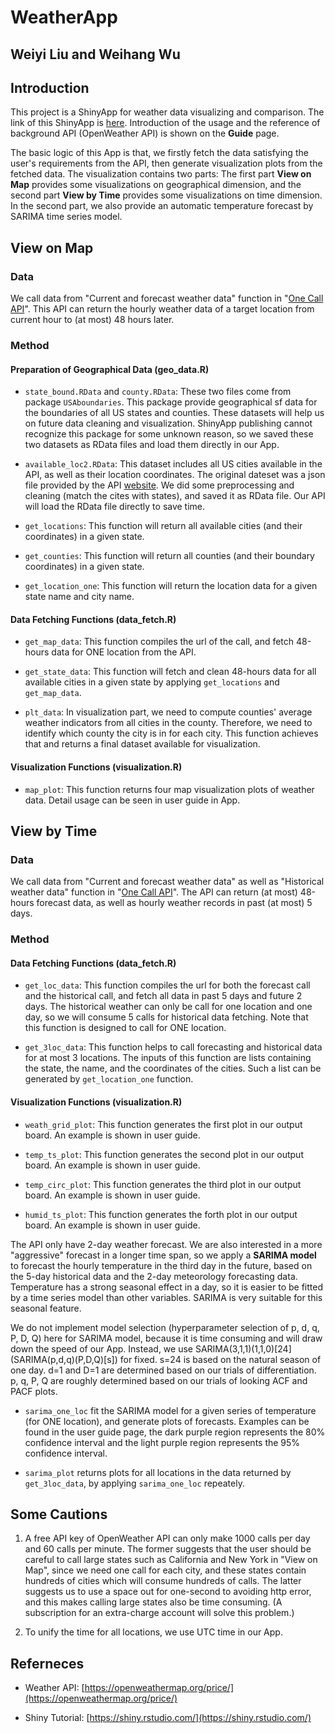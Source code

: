 # WeatherApp

## Weiyi Liu and Weihang Wu
## Introduction
This project is a ShinyApp for weather data visualizing and comparison. The link of this ShinyApp is [here](https://wwhworks.shinyapps.io/WeatherExplore/). Introduction of the usage and the reference of background API (OpenWeather API) is shown on the **Guide** page.

The basic logic of this App is that, we firstly fetch the data satisfying the user's requirements from the API, then generate visualization plots from the fetched data. The visualization contains two parts: The first part **View on Map** provides some visualizations on geographical dimension, and the second part **View by Time** provides some visualizations on time dimension. In the second part, we also provide an automatic temperature forecast by SARIMA time series model.


## View on Map
### Data
We call data from "Current and forecast weather data" function in "[One Call API](https://openweathermap.org/api/one-call-api)". This API can return the hourly weather data of a target location from current hour to (at most) 48 hours later.

### Method
#### Preparation of Geographical Data (geo_data.R)
+ `state_bound.RData` and `county.RData`: These two files come from package `USAboundaries`. This package provide geographical sf data for the boundaries of all US states and counties. These datasets will help us on future data cleaning and visualization. ShinyApp publishing cannot recognize this package for some unknown reason, so we saved these two datasets as RData files and load them directly in our App.

+ `available_loc2.RData`: This dataset includes all US cities available in the API, as well as their location coordinates. The original dateset was a json file provided by the API [website](http://bulk.openweathermap.org/sample/). We did some preprocessing and cleaning (match the cites with states), and saved it as RData file. Our API will load the RData file directly to save time.

+ `get_locations`: This function will return all available cities (and their coordinates) in a given state.

+ `get_counties`: This function will return all counties (and their boundary coordinates) in a given state.

+ `get_location_one`: This function will return the location data for a given state name and city name.

#### Data Fetching Functions (data_fetch.R)
+ `get_map_data`: This function compiles the url of the call, and fetch 48-hours data for ONE location from the API.

+ `get_state_data`: This function will fetch and clean 48-hours data for all available cities in a given state by applying `get_locations` and `get_map_data`.

+ `plt_data`: In visualization part, we need to compute counties' average weather indicators from all cities in the county. Therefore, we need to identify which county the city is in for each city. This function achieves that and returns a final dataset available for visualization.

#### Visualization Functions (visualization.R)
+ `map_plot`: This function returns four map visualization plots of weather data. Detail usage can be seen in user guide in App.


## View by Time
### Data
We call data from "Current and forecast weather data" as well as "Historical weather data" function in "[One Call API](https://openweathermap.org/api/one-call-api)". The API can return (at most) 48-hours forecast data, as well as hourly weather records in past (at most) 5 days.

### Method
#### Data Fetching Functions (data_fetch.R)
+ `get_loc_data`: This function compiles the url for both the forecast call and the historical call, and fetch all data in past 5 days and future 2 days. The historical weather can only be call for one location and one day, so we will consume 5 calls for historical data fetching. Note that this function is designed to call for ONE location.

+ `get_3loc_data`: This function helps to call forecasting and historical data for at most 3 locations. The inputs of this function are lists containing the state, the name, and the coordinates of the cities. Such a list can be generated by `get_location_one` function. 

#### Visualization Functions (visualization.R)
+ `weath_grid_plot`: This function generates the first plot in our output board. An example is shown in user guide.

+ `temp_ts_plot`: This function generates the second plot in our output board. An example is shown in user guide.

+ `temp_circ_plot`: This function generates the third plot in our output board. An example is shown in user guide.

+ `humid_ts_plot`: This function generates the forth plot in our output board. An example is shown in user guide.

The API only have 2-day weather forecast. We are also interested in a more "aggressive" forecast in a longer time span, so we apply a **SARIMA model** to forecast the hourly temperature in the third day in the future, based on the 5-day historical data and the 2-day meteorology forecasting data. Temperature has a strong seasonal effect in a day, so it is easier to be fitted by a time series model than other variables. SARIMA is very suitable for this seasonal feature.

We do not implement model selection (hyperparameter selection of p, d, q, P, D, Q) here for SARIMA model, because it is time consuming and will draw down the speed of our App. Instead, we use SARIMA(3,1,1)(1,1,0)[24] (SARIMA(p,d,q)(P,D,Q)[s]) for fixed. s=24 is based on the natural season of one day. d=1 and D=1 are determined based on our trials of differentiation. p, q, P, Q are roughly determined based on our trials of looking ACF and PACF plots.

+ `sarima_one_loc` fit the SARIMA model for a given series of temperature (for ONE location), and generate plots of forecasts. Examples can be found in the user guide page, the dark purple region represents the 80% confidence interval and the light purple region represents the 95% confidence interval.

+ `sarima_plot` returns plots for all locations in the data returned by `get_3loc_data`, by applying `sarima_one_loc` repeately.



## Some Cautions
1. A free API key of OpenWeather API can only make 1000 calls per day and 60 calls per minute. The former suggests that the user should be careful to call large states such as California and New York in "View on Map", since we need one call for each city, and these states contain hundreds of cities which will consume hundreds of calls. The latter suggests us to use a space out for one-second to avoiding http error, and this makes calling large states also be time consuming. (A subscription for an extra-charge account will solve this problem.)

2. To unify the time for all locations, we use UTC time in our App. 



## Referneces

+ Weather API: [https://openweathermap.org/price/](https://openweathermap.org/price/) 

+ Shiny Tutorial: [https://shiny.rstudio.com/](https://shiny.rstudio.com/)
